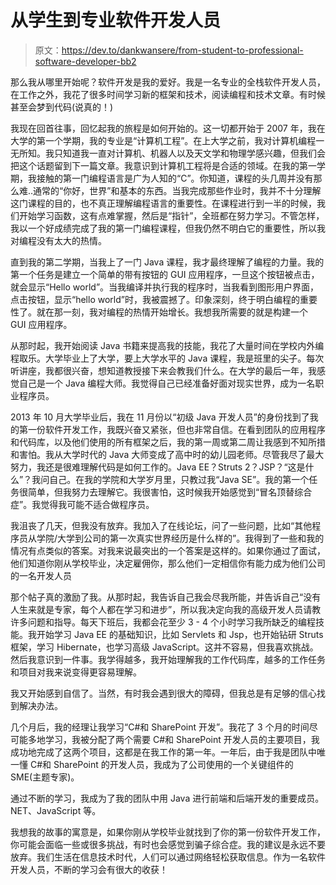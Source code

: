 # 从学生到专业软件开发人员

> 原文：<https://dev.to/dankwansere/from-student-to-professional-software-developer-bb2>

那么我从哪里开始呢？软件开发是我的爱好。我是一名专业的全栈软件开发人员，在工作之外，我花了很多时间学习新的框架和技术，阅读编程和技术文章。有时候甚至会梦到代码(说真的！)

我现在回首往事，回忆起我的旅程是如何开始的。这一切都开始于 2007 年，我在大学的第一个学期，我的专业是“计算机工程”。在上大学之前，我对计算机编程一无所知。我只知道我一直对计算机、机器人以及天文学和物理学感兴趣，但我们会把这个话题留到下一篇文章。我意识到计算机工程将是合适的领域。在我的第一学期，我接触的第一门编程语言是广为人知的“C”。你知道，课程的头几周并没有那么难..通常的“你好，世界”和基本的东西。当我完成那些作业时，我并不十分理解这门课程的目的，也不真正理解编程语言的重要性。在课程进行到一半的时候，我们开始学习函数，这有点难掌握，然后是“指针”，全班都在努力学习。不管怎样，我以一个好成绩完成了我的第一门编程课程，但我仍然不明白它的重要性，所以我对编程没有太大的热情。

直到我的第二学期，当我上了一门 Java 课程，我才最终理解了编程的力量。我的第一个任务是建立一个简单的带有按钮的 GUI 应用程序，一旦这个按钮被点击，就会显示“Hello world”。当我编译并执行我的程序时，当我看到图形用户界面，点击按钮，显示“hello world”时，我被震撼了。印象深刻，终于明白编程的重要性了。就在那一刻，我对编程的热情开始增长。我想我所需要的就是构建一个 GUI 应用程序。

从那时起，我开始阅读 Java 书籍来提高我的技能，我花了大量时间在学校内外编程取乐。大学毕业上了大学，要上大学水平的 Java 课程，我是班里的尖子。每次听讲座，我都很兴奋，想知道教授接下来会教我们什么。在大学的最后一年，我感觉自己是一个 Java 编程大师。我觉得自己已经准备好面对现实世界，成为一名职业程序员。

2013 年 10 月大学毕业后，我在 11 月份以“初级 Java 开发人员”的身份找到了我的第一份软件开发工作，我既兴奋又紧张，但也非常自信。在看到团队的应用程序和代码库，以及他们使用的所有框架之后，我的第一周或第二周让我感到不知所措和害怕。我从大学时代的 Java 大师变成了高中时的幼儿园老师。尽管我尽了最大努力，我还是很难理解代码是如何工作的。Java EE？Struts 2？JSP？“这是什么”？我问自己。在我的学院和大学岁月里，只教过我“Java SE”。我的第一个任务很简单，但我努力去理解它。我很害怕，这时候我开始感觉到“冒名顶替综合症”。我觉得我可能不适合做程序员。

我沮丧了几天，但我没有放弃。我加入了在线论坛，问了一些问题，比如“其他程序员从学院/大学到公司的第一次真实世界经历是什么样的”。我得到了一些和我的情况有点类似的答案。对我来说最突出的一个答案是这样的。如果你通过了面试，他们知道你刚从学校毕业，决定雇佣你，那么他们一定相信你有能力成为他们公司的一名开发人员

那个帖子真的激励了我。从那时起，我告诉自己我会尽我所能，并告诉自己“没有人生来就是专家，每个人都在学习和进步”，所以我决定向我的高级开发人员请教许多问题和指导。每天下班后，我都会花至少 3 - 4 个小时学习我所缺乏的编程技能。我开始学习 Java EE 的基础知识，比如 Servlets 和 Jsp，也开始钻研 Struts 框架，学习 Hibernate，也学习高级 JavaScript。这并不容易，但我喜欢挑战。然后我意识到一件事。我学得越多，我开始理解我的工作代码库，越多的工作任务和项目对我来说变得更容易理解。

我又开始感到自信了。当然，有时我会遇到很大的障碍，但我总是有足够的信心找到解决办法。

几个月后，我的经理让我学习“C#和 SharePoint 开发”。我花了 3 个月的时间尽可能多地学习，我被分配了两个需要 C#和 SharePoint 开发人员的主要项目，我成功地完成了这两个项目，这都是在我工作的第一年。一年后，由于我是团队中唯一懂 C#和 SharePoint 的开发人员，我成为了公司使用的一个关键组件的 SME(主题专家)。

通过不断的学习，我成为了我的团队中用 Java 进行前端和后端开发的重要成员。NET、JavaScript 等。

我想我的故事的寓意是，如果你刚从学校毕业就找到了你的第一份软件开发工作，你可能会面临一些或很多挑战，有时也会感觉到骗子综合症。我的建议是永远不要放弃。我们生活在信息技术时代，人们可以通过网络轻松获取信息。作为一名软件开发人员，不断的学习会有很大的收获！